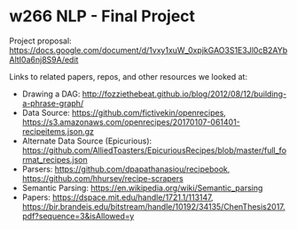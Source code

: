 # w266 NLP - Final Project

Project proposal: https://docs.google.com/document/d/1vxy1xuW_0xpjkGAO3S1E3Jl0cB2AYbAltI0a6nj8S9A/edit

Links to related papers, repos, and other resources we looked at:
* Drawing a DAG: http://fozziethebeat.github.io/blog/2012/08/12/building-a-phrase-graph/
* Data Source: https://github.com/fictivekin/openrecipes, https://s3.amazonaws.com/openrecipes/20170107-061401-recipeitems.json.gz
* Alternate Data Source (Epicurious): https://github.com/AlliedToasters/EpicuriousRecipes/blob/master/full_format_recipes.json
* Parsers: https://github.com/dpapathanasiou/recipebook, https://github.com/hhursev/recipe-scrapers
* Semantic Parsing: https://en.wikipedia.org/wiki/Semantic_parsing
* Papers: https://dspace.mit.edu/handle/1721.1/113147, https://bir.brandeis.edu/bitstream/handle/10192/34135/ChenThesis2017.pdf?sequence=3&isAllowed=y
